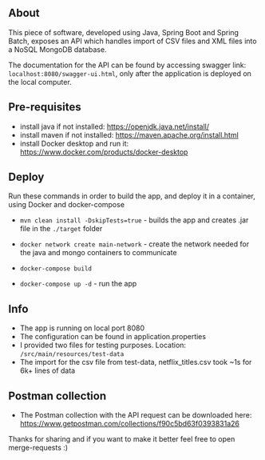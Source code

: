 ## About
This piece of software, developed using Java, Spring Boot and Spring Batch, exposes an API
which handles import of CSV files and XML files into a NoSQL MongoDB database.

The documentation for the API can be found by accessing swagger link: `localhost:8080/swagger-ui.html`, 
only after the application is deployed on the local computer.

## Pre-requisites
- install java if not installed: https://openjdk.java.net/install/
- install maven if not installed: https://maven.apache.org/install.html
- install Docker desktop and run it: https://www.docker.com/products/docker-desktop

## Deploy
Run these commands in order to build the app, and deploy it in a container, using Docker and docker-compose

* `mvn clean install -DskipTests=true` - builds the app and creates .jar file in the `./target` folder

* `docker network create main-network` - create the network needed for the java and mongo containers to communicate

* `docker-compose build`

* `docker-compose up -d` - run the app

## Info
 - The app is running on local port 8080
 - The configuration can be found in application.properties
 - I provided two files for testing purposes. Location: `/src/main/resources/test-data`
 - The import for the csv file from test-data, netflix_titles.csv took ~1s for 6k+ lines of data

## Postman collection
 * The Postman collection with the API request can be downloaded here: https://www.getpostman.com/collections/f90c5bd63f0393831a26

Thanks for sharing and if you want to make it better feel free to open merge-requests :)

